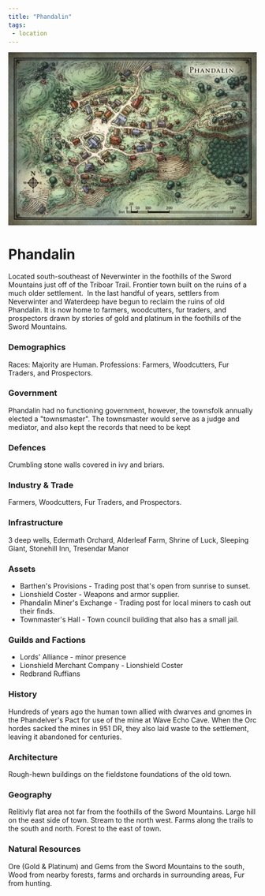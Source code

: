 ```yaml
---
title: "Phandalin"
tags:
 - location
---
```

![Phandalin Map](locations/images/map-2.1-Phandalin-player.jpg)

# Phandalin
Located south-southeast of Neverwinter in the foothills of the Sword Mountains just off of the Triboar Trail. Frontier town built on the ruins of a much older settlement.  In the last handful of years, settlers from Neverwinter and Waterdeep have begun to reclaim the ruins of old Phandalin. It is now home to farmers, woodcutters, fur traders, and prospectors drawn by stories of gold and platinum in the foothills of the Sword Mountains.

### Demographics
Races: Majority are Human. Professions: Farmers, Woodcutters, Fur Traders, and Prospectors.

### Government
Phandalin had no functioning government, however, the townsfolk annually elected a "townsmaster". The townsmaster would serve as a judge and mediator, and also kept the records that need to be kept

### Defences
Crumbling stone walls covered in ivy and briars.

### Industry & Trade
Farmers, Woodcutters, Fur Traders, and Prospectors.

### Infrastructure
3 deep wells, Edermath Orchard, Alderleaf Farm, Shrine of Luck, Sleeping Giant, Stonehill Inn, Tresendar Manor

### Assets
-   Barthen's Provisions - Trading post that's open from sunrise to sunset.
-   Lionshield Coster - Weapons and armor supplier.
-   Phandalin Miner's Exchange - Trading post for local miners to cash out their finds.
-   Townmaster's Hall - Town council building that also has a small jail.

### Guilds and Factions
-   Lords' Alliance - minor presence
-   Lionshield Merchant Company - Lionshield Coster
-   Redbrand Ruffians

### History
Hundreds of years ago the human town allied with dwarves and gnomes in the Phandelver's Pact for use of the mine at Wave Echo Cave. When the Orc hordes sacked the mines in 951 DR, they also laid waste to the settlement, leaving it abandoned for centuries.

### Architecture
Rough-hewn buildings on the fieldstone foundations of the old town.

### Geography
Relitivly flat area not far from the foothills of the Sword Mountains. Large hill on the east side of town. Stream to the north west. Farms along the trails to the south and north. Forest to the east of town.

### Natural Resources
Ore (Gold & Platinum) and Gems from the Sword Mountains to the south, Wood from nearby forests, farms and orchards in surrounding areas, Fur from hunting.